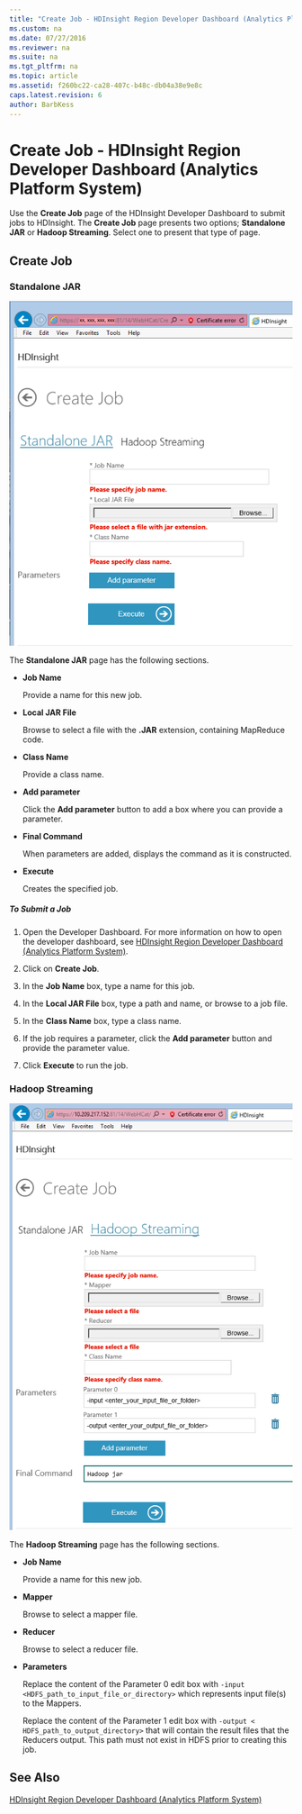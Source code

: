 ```yaml
---
title: "Create Job - HDInsight Region Developer Dashboard (Analytics Platform System)"
ms.custom: na
ms.date: 07/27/2016
ms.reviewer: na
ms.suite: na
ms.tgt_pltfrm: na
ms.topic: article
ms.assetid: f260bc22-ca28-407c-b48c-db04a38e9e8c
caps.latest.revision: 6
author: BarbKess
---
```

# Create Job - HDInsight Region Developer Dashboard (Analytics Platform System)
Use the **Create Job** page of the HDInsight Developer Dashboard to submit jobs to HDInsight. The **Create Job** page presents two options; **Standalone JAR** or **Hadoop Streaming**. Select one to present that type of page.  
  
## Create Job  
  
### Standalone JAR  
![APS HDI Developer Dashboard Create Job](../../mpp/hdinsight/media/APS_HDI_DevDashboard_CreateJob.png "APS_HDI_DevDashboard_CreateJob")  
  
The **Standalone JAR** page has the following sections.  
  
-   **Job Name**  
  
    Provide a name for this new job.  
  
-   **Local JAR File**  
  
    Browse to select a file with the **.JAR** extension, containing MapReduce code.  
  
-   **Class Name**  
  
    Provide a class name.  
  
-   **Add parameter**  
  
    Click the **Add parameter** button to add a box where you can provide a parameter.  
  
-   **Final Command**  
  
    When parameters are added, displays the command as it is constructed.  
  
-   **Execute**  
  
    Creates the specified job.  
  
##### To Submit a Job  
  
1.  Open the Developer Dashboard. For more information on how to open the developer dashboard, see [HDInsight Region Developer Dashboard &#40;Analytics Platform System&#41;](../../mpp/hdinsight/hdinsight-region-developer-dashboard-analytics-platform-system.md).  
  
2.  Click on **Create Job**.  
  
3.  In the **Job Name** box, type a name for this job.  
  
4.  In the **Local JAR File** box, type a path and name, or browse to a job file.  
  
5.  In the **Class Name** box, type a class name.  
  
6.  If the job requires a parameter, click the **Add parameter** button and provide the parameter value.  
  
7.  Click **Execute** to run the job.  
  
### Hadoop Streaming  
![HDI Region Developer Dashboard Create Hadoop Job](../../mpp/hdinsight/media/APS_HDI_DevDashboard_CreateJobHadoop.png "APS_HDI_DevDashboard_CreateJobHadoop")  
  
The **Hadoop Streaming** page has the following sections.  
  
-   **Job Name**  
  
    Provide a name for this new job.  
  
-   **Mapper**  
  
    Browse to select a mapper file.  
  
-   **Reducer**  
  
    Browse to select a reducer file.  
  
-   **Parameters**  
  
    Replace the content of the Parameter 0 edit box with `-input <HDFS_path_to_input_file_or_directory>` which represents input file(s) to the Mappers.  
  
    Replace the content of the Parameter 1 edit box with `-output < HDFS_path_to_output_directory>` that will contain the result files that the Reducers output. This path must not exist in HDFS prior to creating this job.  
  
## See Also  
[HDInsight Region Developer Dashboard &#40;Analytics Platform System&#41;](../../mpp/hdinsight/hdinsight-region-developer-dashboard-analytics-platform-system.md)  
  
